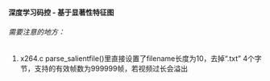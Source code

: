 #### 深度学习码控 - 基于显著性特征图
###### 需要注意的地方：  
1. x264.c parse_salientfile()里直接设置了filename长度为10，去掉“.txt” 4个字节，支持的有效帧数为999999帧，若视频过长会溢出
